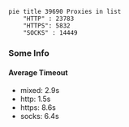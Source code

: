 
```mermaid
pie title 39690 Proxies in list
    "HTTP" : 23783
    "HTTPS": 5832
    "SOCKS" : 14449
```

### Some Info
#### Average Timeout

- mixed: 2.9s
- http: 1.5s
- https: 8.6s
- socks: 6.4s